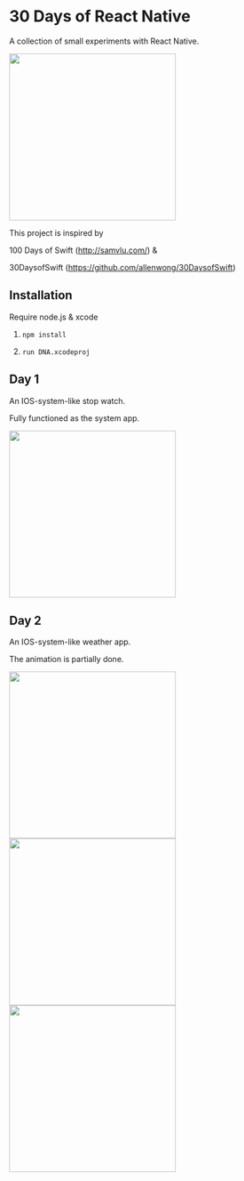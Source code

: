 # 30 Days of React Native
A collection of small experiments with React Native.

<img src="https://raw.githubusercontent.com/fangwei716/ThirtyDaysOfReactNative/master/screenshot/main.png" width="300"/>

This project is inspired by 

100 Days of Swift (http://samvlu.com/) &

30DaysofSwift (https://github.com/allenwong/30DaysofSwift)

## Installation
Require node.js & xcode

1. `npm install`

2. `run DNA.xcodeproj`

## Day 1
An IOS-system-like stop watch.

Fully functioned as the system app.

<img src="https://raw.githubusercontent.com/fangwei716/ThirtyDaysOfReactNative/master/screenshot/day1.png" width="300"/>

## Day 2
An IOS-system-like weather app.

The animation is partially done. 

<img src="https://raw.githubusercontent.com/fangwei716/ThirtyDaysOfReactNative/master/screenshot/day2/d1.png" width="300"/>
<img src="https://raw.githubusercontent.com/fangwei716/ThirtyDaysOfReactNative/master/screenshot/day2/d2.png" width="300"/>
<img src="https://raw.githubusercontent.com/fangwei716/ThirtyDaysOfReactNative/master/screenshot/day2/l1.png" width="300"/>
